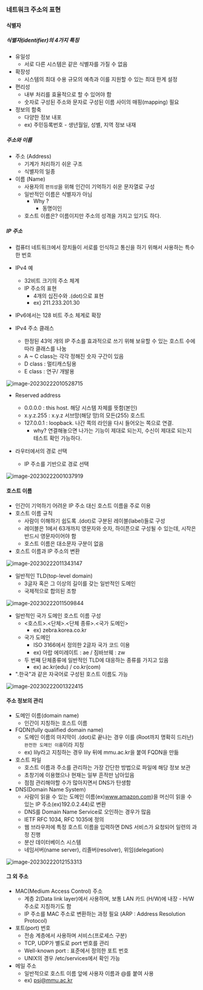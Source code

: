 ### 네트워크 주소의 표현

#### 식별자

##### 식별자(identifier)의 4가지 특징

- 유일성
  - 서로 다른 시스템은 같은 식별자를 가질 수 없음
- 확장성
  - 시스템의 최대 수용 규모의 예측과 이를 지원할 수 있는 최대 한계 설정
- 편리성
  - 내부 처리를 효율적으로 할 수 있어야 함
  - 숫자로 구성된 주소와 문자로 구성된 이름 사이의 매핑(mapping) 필요
- 정보의 함축
  - 다양한 정보 내포
  - ex) 주민등록번호 - 생년월일, 성별, 지역 정보 내재



##### 주소와 이름

- 주소 (Address)
  - 기계가 처리하기 쉬운 구조
  - 식별자의 일종
- 이름 (Name)
  - 사용자의 `편의성`을 위해 인간이 기억하기 쉬운 문자열로 구성
  - 일반적인 이름은 식별자가 아님
    - Why ? 
      - 동명이인
  - 호스트 이름은?  이름이지만 주소의 성격을 가지고 있기도 하다.



##### IP 주소

- 컴퓨터 네트워크에서 장치들이 서로를 인식하고 통신을 하기 위해서 사용하는 특수한 번호

- IPv4 예
  - 32비트 크기의 주소 체계
  - IP 주소의 표현
    - 4개의 십진수와 .(dot)으로 표현
    - ex) 211.233.201.30
- IPv6에서는 128 비트 주소 체계로 확장
- IPv4 주소 클래스
  - 한정된 43억 개의 IP 주소를 효과적으로 쓰기 위해 보유할 수 있는 호스트 수에 따라 클래스를 나눔
  - A ~ C class는 각각 정해진 숫자 구간이 있음
  - D class : 멀티캐스팅용
  - E class : 연구/ 개발용

![image-20230222010528715](./assets/image-20230222010528715.png)

- Reserved address 
  - 0.0.0.0 : this host. 해당 시스템 자체를 뜻함(본인)
  - x.y.z.255 : x.y.z 서브망(해당 망)의 모든(255) 호스트
  - 127.0.0.1 : loopback. 나간 쪽의 라인을 다시 들어오는 쪽으로 연결.
    - why? 연결해놓으면 나가는 기능이 제대로 되는지, 수신이 제대로 되는지 테스트 확인 가능하다. 

- 라우터에서의 경로 선택
  - IP 주소를 기반으로 경로 선택

![image-20230222001037919](./assets/image-20230222001037919.png)



#### 호스트 이름

- 인간이 기억하기 어려운 IP 주소 대신 호스트 이름을 주로 이용
- 호스트 이름 규칙
  - 사람이 이해하기 쉽도록 .(dot)로 구분된 레이블(label)들로 구성
  - 레이블은 1에서 63개까지 영문자와 숫자, 하이픈으로 구성될 수 있는데, 시작은 반드시 영문자이어야 함
  - 호스트 이름은 대소문자 구분이 없음
- 호스트 이름과 IP 주소의 변환

![image-20230222011343147](./assets/image-20230222011343147.png)

- 일반적인 TLD(top-level domain)
  - 3글자 혹은 그 이상의 길이를 갖는 일반적인 도메인
  - 국제적으로 합의된 조항

![image-20230222011509844](./assets/image-20230222011509844.png)

- 일반적인 국가 도메인 호스트 이름 구성
  - <호스트>.<단체>.<단체 종류>.<국가 도메인>
    - ex) zebra.korea.co.kr
  - 국가 도메인
    - ISO 3166에서 정의한 2글자 국가 코드 이용
    - ex) 아랍 에미레이트 : ae / 짐바브웨 : zw
  - 두 번째 단체종류에 일반적인 TLD에 대응하는 종류를 가지고 있음
    - ex) ac.kr(edu) / co.kr(com)
- ".한국"과 같은 자국어로 구성된 호스트 이름도 가능

![image-20230222001322415](./assets/image-20230222001322415.png)



#### 주소 정보의 관리

- 도메인 이름(domain name)
  - 인간이 지칭하는 호스트 이름
- FQDN(fully qualified domain name)
  - 도메인 이름의 마지막이 .(dot)로 끝나는 경우 이를 (Root까지 명확히 드러난) `완전한 도메인 이름`이라 지칭
  - ex) lily라고 지칭하는 경우 lily 뒤에 mmu.ac.kr을 붙여 FQDN을 만듦
- 호스트 파일
  - 호스트 이름과 주소를 관리하는 가장 간단한 방법으로 파일에 해당 정보 보관
  - 초창기에 이용했으나 현재는 일부 흔적만 남아있음
  - 점점 관리해야할 수가 많아지면서 DNS가 탄생함
- DNS(Domain Name System)
  - 사람이 읽을 수 있는 도메인 이름(ex)www.amazon.com)을 머신이 읽을 수 있는 IP 주소(ex)192.0.2.44)로 변환
  - DNS를 Domain Name Service로 오인하는 경우가 많음
  - IETF RFC 1034, RFC 1035에 정의
  - 웹 브라우저에 특정 호스트 이름을 입력하면 DNS 서비스가 요청되어 일련의 과정 진행
  - 분산 데이터베이스 시스템
  - 네임서버(name server), 리졸버(resolver), 위임(delegation)

![image-20230222012153313](./assets/image-20230222012153313.png)

#### 그 외 주소

- MAC(Medium Access Control) 주소
  - 계층 2(Data link layer)에서 사용하며, 보통 LAN 카드 (H/W)에 내장 - H/W 주소로 지칭하기도 함
  - IP 주소를 MAC 주소로 변환하는 과정 필요 (ARP : Address Resolution Protocol)
- 포트(port) 번호
  - 전송 계층에서 사용하며 서비스(프로세스 구분)
  - TCP, UDP가 별도로 port 번호를 관리
  - Well-known port : 표준에서 정의한 포트 번호
  - UNIX의 경우 /etc/services에서 확인 가능
- 메일 주소
  - 일반적으로 호스트 이름 앞에 사용자 이름과 @를 붙여 사용
  - ex) psj@mmu.ac.kr 

